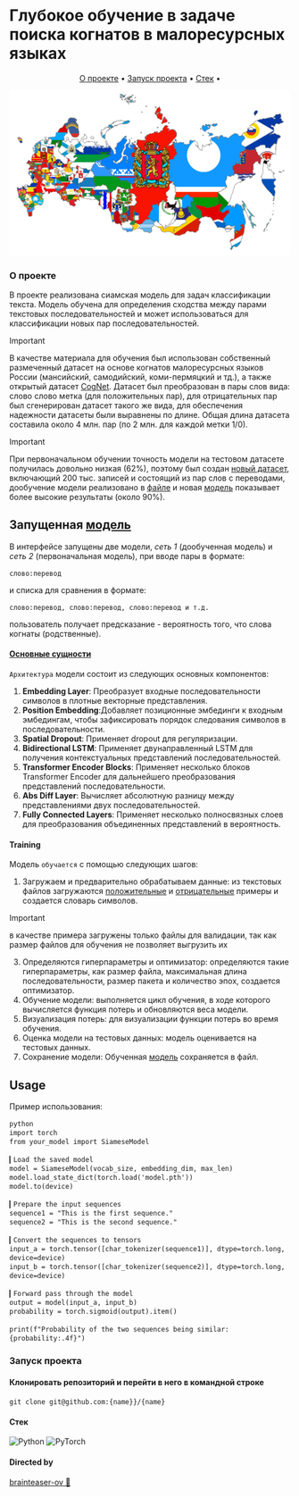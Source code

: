 # Глубокое обучение в задаче поиска когнатов в малоресурсных языках

<p align="center">
  <a href="#о-проекте">О проекте</a> •
  <a href="#запуск-проекта">Запуск проекта</a> •
  <a href="#стек">Стек</a> •

<p align="center">
  <img src="/Flag-maps_of_the_subjects_of_Russia.png" alt="Siamese Text Classification
" width="738">
</p>


### О проекте 
В проекте реализована сиамская модель для задач классификации текста. Модель обучена для определения сходства между парами текстовых последовательностей и может использоваться для классификации новых пар последовательностей.

> [!IMPORTANT]
> В качестве материала для обучения был использован собственный размеченный датасет на основе когнатов малоресурсных языков России (мансийский, самодийский, коми-пермяцкий и тд.), а также открытый датасет [CogNet](https://github.com/kbatsuren/CogNet). Датасет был преобразован в пары слов вида: слово слово метка (для положительных пар), для отрицательных пар был сгенерирован датасет такого же вида, для обеспечения надежности датасеты были выравнены по длине. Общая длина датасета составила около 4 млн. пар (по 2 млн. для каждой метки 1/0).

> [!IMPORTANT]
> При первоначальном обучении точность модели на тестовом датасете получилась довольно низкая (62%), поэтому был создан [новый датасет](https://github.com/brainteaser-ov/diplom/blob/main/all_text.txt), включающий 200 тыс. записей и состоящий из пар слов с переводами, дообучение модели реализовано в [файле](https://github.com/brainteaser-ov/diplom/blob/main/torch_cognates2.ipynb) и новая [модель](https://github.com/brainteaser-ov/diplom/blob/main/model_full.pth) показывает более высокие результаты (около 90%).


## Запущенная [модель](https://cognates.hopto.org)
В интерфейсе запущены две модели, *сеть 1* (дообученная модель) и *сеть 2* (первоначальная модель), при вводе пары в формате: 
```
слово:перевод
```
и списка для сравнения в формате:

```
слово:перевод, слово:перевод, слово:перевод и т.д.
```

пользователь получает предсказание - вероятность того, что слова когнаты (родственные).

#### [Основные сущности](https://github.com/brainteaser-ov/diplom/blob/main/torch_cognates.ipynb)

`Архитектура` модели состоит из следующих основных компонентов:
1. **Embedding Layer**: Преобразует входные последовательности символов в плотные векторные представления.
2. **Position Embedding**:Добавляет позиционные эмбединги к входным эмбедингам, чтобы зафиксировать порядок следования символов в последовательности.
3. **Spatial Dropout**: Применяет dropout для регуляризации.
4. **Bidirectional LSTM**: Применяет двунаправленный LSTM для получения контекстуальных представлений последовательностей.
5. **Transformer Encoder Blocks**: Применяет несколько блоков Transformer Encoder для дальнейшего преобразования представлений последовательности.
6. **Abs Diff Layer**: Вычисляет абсолютную разницу между представлениями двух последовательностей.
7. **Fully Connected Layers**: Применяет несколько полносвязных слоев для преобразования объединенных представлений в вероятность.

#### Training

Модель `обучается` с помощью следующих шагов:

1. Загружаем и предварительно обрабатываем данные: из текстовых файлов загружаются [положительные](https://github.com/brainteaser-ov/diplom/blob/main/positive_test.txt) и [отрицательные](https://github.com/brainteaser-ov/diplom/blob/main/negative_test.txt) примеры и создается словарь символов.
   
> [!IMPORTANT]
> в качестве примера загружены только файлы для валидации, так как размер файлов для обучения не позволяет выгрузить их

3. Определяются гиперпараметры и оптимизатор: определяются такие гиперпараметры, как размер файла, максимальная длина последовательности, размер пакета и количество эпох, создается оптимизатор.
4. Обучение модели: выполняется цикл обучения, в ходе которого вычисляется функция потерь и обновляются веса модели.
5. Визуализация потерь: для визуализации функции потерь во время обучения.
6. Оценка модели на тестовых данных: модель оценивается на тестовых данных.
7. Сохранение модели: Обученная [модель](https://github.com/brainteaser-ov/diplom/blob/main/model.pth) сохраняется в файл.

## Usage

Пример использования: 
```
python
import torch
from your_model import SiameseModel

▎Load the saved model
model = SiameseModel(vocab_size, embedding_dim, max_len)
model.load_state_dict(torch.load('model.pth'))
model.to(device)

▎Prepare the input sequences
sequence1 = "This is the first sequence."
sequence2 = "This is the second sequence."

▎Convert the sequences to tensors
input_a = torch.tensor([char_tokenizer(sequence1)], dtype=torch.long, device=device)
input_b = torch.tensor([char_tokenizer(sequence2)], dtype=torch.long, device=device)

▎Forward pass through the model
output = model(input_a, input_b)
probability = torch.sigmoid(output).item()

print(f"Probability of the two sequences being similar: {probability:.4f}")

```

### Запуск проекта

#### Клонировать репозиторий и перейти в него в командной строке
```
git clone git@github.com:{name}}/{name}
```


#### Стек
![Python](https://img.shields.io/badge/python-3670A0?style=for-the-badge&logo=python&logoColor=ffdd54) 
![PyTorch](https://img.shields.io/badge/PyTorch-%23EE4C2C.svg?style=for-the-badge&logo=PyTorch&logoColor=white)

#### Directed by 


[brainteaser-ov 💛](https://github.com/brainteaser-ov)  
